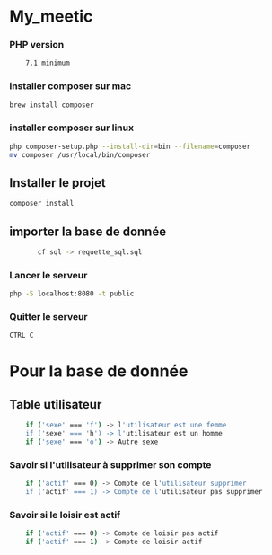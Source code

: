 # My_meetic 

### PHP version 

```bash
    7.1 minimum
```

### installer composer sur mac

```bash
brew install composer
```

### installer composer sur linux

```bash
php composer-setup.php --install-dir=bin --filename=composer
mv composer /usr/local/bin/composer
```

## Installer le projet

```bash
composer install
```

## importer la base de donnée

```bash
       cf sql -> requette_sql.sql
```

### Lancer le serveur

```bash
php -S localhost:8080 -t public
```

### Quitter le serveur

```bash
CTRL C
```

# Pour la base de donnée

## Table utilisateur

````bash
    if ('sexe' === 'f') -> l'utilisateur est une femme
    if ('sexe' === 'h') -> l'utilisateur est un homme
    if ('sexe' === 'o') -> Autre sexe
````
### Savoir si l'utilisateur à supprimer son compte

```bash
    if ('actif' === 0) -> Compte de l'utilisateur supprimer
    if ('actif' === 1) -> Compte de l'utilisateur pas supprimer
```
### Savoir si le loisir est actif

```bash
    if ('actif' === 0) -> Compte de loisir pas actif
    if ('actif' === 1) -> Compte de loisir actif
```